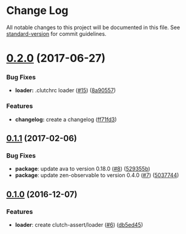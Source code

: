 # Change Log

All notable changes to this project will be documented in this file. See [standard-version](https://github.com/conventional-changelog/standard-version) for commit guidelines.

<a name="0.2.0"></a>
# [0.2.0](https://github.com/smartcar/clutch-assert/compare/v0.1.1...v0.2.0) (2017-06-27)


### Bug Fixes

* **loader:** .clutchrc loader ([#15](https://github.com/smartcar/clutch-assert/issues/15)) ([8a90557](https://github.com/smartcar/clutch-assert/commit/8a90557))


### Features

* **changelog:** create a changelog ([ff71fd3](https://github.com/smartcar/clutch-assert/commit/ff71fd3))



<a name="0.1.1"></a>
## [0.1.1](https://github.com/smartcar/clutch-assert/compare/v0.1.0...v0.1.1) (2017-02-06)


### Bug Fixes

* **package**: update ava to version 0.18.0 ([#8](https://github.com/smartcar/clutch-assert/issues/8)) ([529355b](https://github.com/smartcar/clutch-assert/commit/529355b))
* **package**: update zen-observable to version 0.4.0 ([#7](https://github.com/smartcar/clutch-assert/issues/7)) ([5037744](https://github.com/smartcar/clutch-assert/commit/5037744))



<a name="0.1.0"></a>
## [0.1.0](https://github.com/smartcar/clutch-assert/compare/v0.0.5...v0.1.0) (2016-12-07)


### Features

* **loader**: create clutch-assert/loader ([#6](https://github.com/smartcar/clutch-assert/issues/6)) ([db5ed45](https://github.com/smartcar/clutch-assert/commit/db5ed45))
